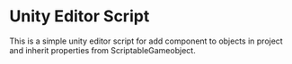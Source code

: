 # Unity Editor Script
This is a simple unity editor script for add component to objects in project and inherit properties from ScriptableGameobject.
